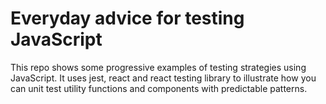 # Everyday advice for testing JavaScript

This repo shows some progressive examples of testing strategies using JavaScript. It uses jest, react and react testing library to illustrate how you can unit test utility functions and components with predictable patterns.

